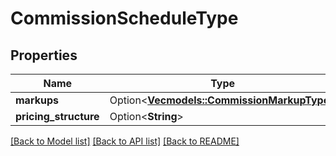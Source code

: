 # CommissionScheduleType

## Properties

Name | Type | Description | Notes
------------ | ------------- | ------------- | -------------
**markups** | Option<[**Vec<models::CommissionMarkupType>**](CommissionMarkupType.md)> |  | [optional]
**pricing_structure** | Option<**String**> |  | [optional]

[[Back to Model list]](../README.md#documentation-for-models) [[Back to API list]](../README.md#documentation-for-api-endpoints) [[Back to README]](../README.md)


